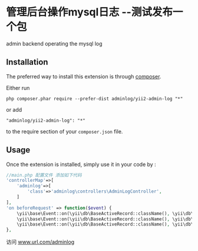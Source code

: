 管理后台操作mysql日志 --测试发布一个包
=============
admin backend operating the mysql log

Installation
------------

The preferred way to install this extension is through [composer](http://getcomposer.org/download/).

Either run

```
php composer.phar require --prefer-dist adminlog/yii2-admin-log "*"
```

or add

```
"adminlog/yii2-admin-log": "*"
```

to the require section of your `composer.json` file.


Usage
-----

Once the extension is installed, simply use it in your code by  :

```php
//main.php 配置文件 添加如下代码
'controllerMap'=>[
    'adminlog'=>[
        'class'=>'adminlog\controllers\AdminLogController',
    ]
],
'on beforeRequest' => function($event) {
    \yii\base\Event::on(\yii\db\BaseActiveRecord::className(), \yii\db\BaseActiveRecord::EVENT_AFTER_INSERT, ['adminlog\models\AdminLog', 'write']);
    \yii\base\Event::on(\yii\db\BaseActiveRecord::className(), \yii\db\BaseActiveRecord::EVENT_AFTER_UPDATE, ['adminlog\models\AdminLog', 'write']);
    \yii\base\Event::on(\yii\db\BaseActiveRecord::className(), \yii\db\BaseActiveRecord::EVENT_AFTER_DELETE, ['adminlog\models\AdminLog', 'write']);
},
```
访问 www.url.com/adminlog